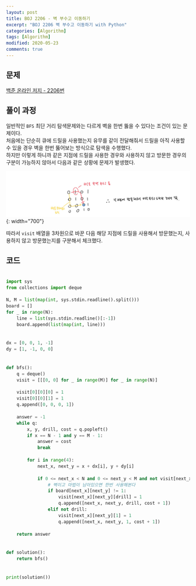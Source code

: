 ```yaml
---
layout: post
title: BOJ 2206 - 벽 부수고 이동하기
excerpt: "BOJ 2206 벽 부수고 이동하기 with Python"
categories: [Algorithm]
tags: [Algorithm]
modified: 2020-05-23
comments: true
---
```


## 문제
[백준 온라인 저지 - 2206번](https://www.acmicpc.net/problem/2206)

## 풀이 과정
일반적인 `BFS` 최단 거리 탐색문제와는 다르게 벽을 한번 뚫을 수 있다는 조건이 있는 문제이다. <br>
처음에는 단순히 큐에 드릴을 사용했는지 유무를 같이 전달해줘서 드릴을 아직 사용할 수 있을 경우 벽을 한번 뚫어보는 방식으로 탐색을 수행했다. <br>
하지만 이렇게 하니까 같은 지점에 드릴을 사용한 경우와 사용하지 않고 방문한 경우의 구분이 가능하지 않아서 다음과 같은 상황에 문제가 발생했다. <br>

![이미지](/img/boj/boj-2206.jpg){: width="700"}

따라서 `visit` 배열을 3차원으로 바꾼 다음 해당 지점에 드릴을 사용해서 방문했는지, 사용하지 않고 방문했는지를 구분해서 체크했다. <br>

## 코드

~~~ python

import sys
from collections import deque

N, M = list(map(int, sys.stdin.readline().split()))
board = []
for _ in range(N):
    line = list(sys.stdin.readline()[:-1])
    board.append(list(map(int, line)))


dx = [0, 0, 1, -1]
dy = [1, -1, 0, 0]


def bfs():
    q = deque()
    visit = [[[0, 0] for _ in range(M)] for _ in range(N)]

    visit[0][0][0] = 1
    visit[0][0][1] = 1
    q.append([0, 0, 0, 1])

    answer = -1
    while q:
        x, y, drill, cost = q.popleft()
        if x == N - 1 and y == M - 1:
            answer = cost
            break

        for i in range(4):
            next_x, next_y = x + dx[i], y + dy[i]

            if 0 <= next_x < N and 0 <= next_y < M and not visit[next_x][next_y][drill]:
                # 벽이고 마법이 남아있으면 한번 사용해본다
                if board[next_x][next_y] != 1:
                    visit[next_x][next_y][drill] = 1
                    q.append([next_x, next_y, drill, cost + 1])
                elif not drill:
                    visit[next_x][next_y][1] = 1
                    q.append([next_x, next_y, 1, cost + 1])

    return answer


def solution():
    return bfs()


print(solution())

~~~

